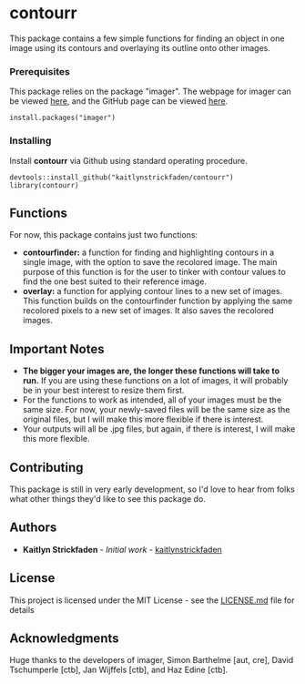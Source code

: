 # contourr
This package contains a few simple functions for finding an object in one image using its contours and overlaying its outline onto other images. 

### Prerequisites

This package relies on the package "imager". The webpage for imager can be viewed [here](http://dahtah.github.io/imager/), and the GitHub page can be viewed [here](https://github.com/dahtah/imager).

```
install.packages("imager")
```

### Installing

Install **contourr** via Github using standard operating procedure.

```
devtools::install_github("kaitlynstrickfaden/contourr")
library(contourr)
```

## Functions

For now, this package contains just two functions:

* **contourfinder:** a function for finding and highlighting contours in a single image, with the option to save the recolored image. The main purpose of this function is for the user to tinker with contour values to find the one best suited to their reference image.
* **overlay:** a function for applying contour lines to a new set of images. This function builds on the contourfinder function by applying the same recolored pixels to a new set of images. It also saves the recolored images.

## Important Notes

* **The bigger your images are, the longer these functions will take to run.** If you are using these functions on a lot of images, it will probably be in your best interest to resize them first. 
* For the functions to work as intended, all of your images must be the same size. For now, your newly-saved files will be the same size as the original files, but I will make this more flexible if there is interest.
* Your outputs will all be .jpg files, but again, if there is interest, I will make this more flexible.

## Contributing

This package is still in very early development, so I'd love to hear from folks what other things they'd like to see this package do.

## Authors

* **Kaitlyn Strickfaden** - *Initial work* - [kaitlynstrickfaden](https://github.com/kaitlynstrickfaden)

## License

This project is licensed under the MIT License - see the [LICENSE.md](LICENSE.md) file for details

## Acknowledgments

Huge thanks to the developers of imager, Simon Barthelme [aut, cre], David Tschumperle [ctb], Jan Wijffels [ctb], and Haz Edine [ctb].
